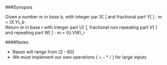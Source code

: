 ###Synopsis

Given a number m in base b, with integer par X[ ] and fractional part Y[ ] : m = (X.Y)_b  
Return m in base r with integer part U[ ], fractional non repeating part V[ ] and repeating part W[ ] : m = (U.VW)_r

####Notes
-  Bases will range from [2 - 60]
-  We must implement our own operations ( + - * / ) for large inputs
